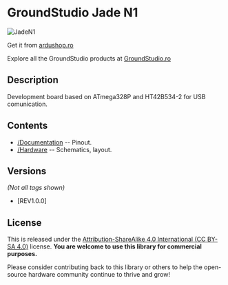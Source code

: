 GroundStudio Jade N1
====================================
![JadeN1](https://github.com/GroundStudio/Jade_N1/assets/77836107/cf48c066-548e-430d-bc4f-e3a3d12f10ca)


Get it from [ardushop.ro](https://ardushop.ro/ro/118-groundstudio)

Explore all the GroundStudio products at [GroundStudio.ro](https://groundstudio.ro/)

Description
-------------------
Development board based on ATmega328P and HT42B534-2 for USB comunication.

Contents
-------------------

* [/Documentation](https://github.com/GroundStudio/Jade_N1/tree/main/Documentation) -- Pinout.
* [/Hardware](https://github.com/GroundStudio/Jade_N1/tree/main/Hardware) -- Schematics, layout.

Versions
-------------------
*(Not all tags shown)*

* [REV1.0.0]

License
-------------------

This is released under the [Attribution-ShareAlike 4.0 International (CC BY-SA 4.0)](https://creativecommons.org/licenses/by-sa/4.0/) license. 
**You are welcome to use this library for commercial purposes.**

Please consider contributing back to this library or others to help the open-source hardware community continue to thrive and grow! 



